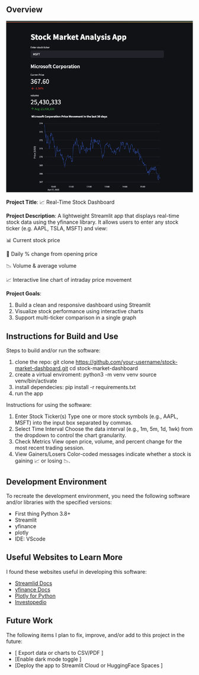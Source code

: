 ## Overview
![alt text](image.png)

**Project Title**: 📈 Real-Time Stock Dashboard

**Project Description**: A lightweight Streamlit app that displays real-time stock data using the yfinance library. It allows users to enter any stock ticker (e.g. AAPL, TSLA, MSFT) and view:

📊 Current stock price

🔁 Daily % change from opening price

📉 Volume & average volume

📈 Interactive line chart of intraday price movement

**Project Goals**:
1. Build a clean and responsive dashboard using Streamlit
2. Visualize stock performance using interactive charts
3. Support multi-ticker comparison in a single graph

## Instructions for Build and Use

Steps to build and/or run the software:

1. clone the repo: git clone https://github.com/your-username/stock-market-dashboard.git cd stock-market-dashboard
2. create a virtual enviroment: python3 -m venv venv source venv/bin/activate 
3. install dependecies: pip install -r requirements.txt
4. run the app

Instructions for using the software:

1. Enter Stock Ticker(s) Type one or more stock symbols (e.g., AAPL, MSFT) into the input box separated by commas.
2. Select Time Interval Choose the data interval (e.g., 1m, 5m, 1d, 1wk) from the dropdown to control the chart granularity.
3. Check Metrics View open price, volume, and percent change for the most recent trading session.
4. View Gainers/Losers Color-coded messages indicate whether a stock is gaining 📈 or losing 📉.

## Development Environment 

To recreate the development environment, you need the following software and/or libraries with the specified versions:

* First thing Python 3.8+
* Streamlit
* yfinance
* plotly
* IDE: VScode

## Useful Websites to Learn More

I found these websites useful in developing this software:

* [Streamlid Docs](https://docs.streamlit.io/)
* [yfinance Docs](https://pypi.org/project/yfinance/)
* [Plotly for Python](https://plotly.com/python/)
* [Investopedio](https://www.investopedia.com/)

## Future Work

The following items I plan to fix, improve, and/or add to this project in the future:

* [ Export data or charts to CSV/PDF ] 
* [Enable dark mode toggle ]
* [Deploy the app to Streamlit Cloud or HuggingFace Spaces ]

